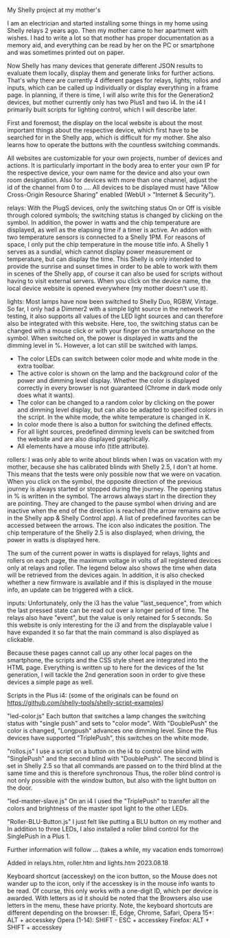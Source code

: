 My Shelly project at my mother's



I am an electrician and started installing some things in my home using Shelly relays 2 years ago.
Then my mother came to her apartment with wishes. I had to write
a lot so that mother has proper documentation as a memory aid,
and everything can be read by her on the PC or smartphone and
was sometimes printed out on paper.


Now Shelly has many devices that generate different JSON results
to evaluate them locally, display them and generate links for further
actions. That's why there are currently 4 different pages for relays,
lights, rollos and inputs, which can be called up individually or
display everything in a frame page.
In planning, if there is time, I will also write this for the Generation2
devices, but mother currently only has two Plus1 and two i4.
In the i4 I primarily built scripts for lighting control, which I will
describe later.


First and foremost, the display on the local website is about the
most important things about the respective device, which first have
to be searched for in the Shelly app, which is difficult for my mother.
She also learns how to operate the buttons with the countless
switching commands.

All websites are customizable for your own projects, number of devices
and actions.
It is particularly important in the body area to enter your own IP for the
respective device, your own name for the device and also your own
room designation.
Also for devices with more than one channel, adjust the id of the
channel from 0 to ....
All devices to be displayed must have
"Allow Cross-Origin Resource Sharing" enabled (WebUI > "Internet & Security").

relays:
With the PlugS devices, only the switching status On or Off is visible
through colored symbols; the switching status is changed by clicking
on the symbol. In addition, the power in watts and the chip temperature
are displayed, as well as the elapsing time if a timer is active.
An addon with two temperature sensors is connected to a Shelly 1PM.
For reasons of space, I only put the chip temperature in the mouse title info.
A Shelly 1 serves as a sundial, which cannot display power measurement
or temperature, but can display the time. This Shelly is only intended to
provide the sunrise and sunset times in order to be able to work with
them in scenes of the Shelly app, of course it can also be used for scripts
without having to visit external servers.
When you click on the device name,
the local device website is opened everywhere (my mother doesn't use it).

lights:
Most lamps have now been switched to Shelly Duo, RGBW, Vintage.
So far, I only had a Dimmer2 with a simple light source in the network
for testing, it also supports all values of the LED light sources and can
therefore also be integrated with this website.
Here, too, the switching status can be changed with a mouse click or
with your finger on the smartphone on the symbol.
When switched on, the power is displayed in watts and the dimming level
in %.
However, a lot can still be switched with lamps.

- The color LEDs can switch between color mode and white mode in the
  extra toolbar.
- The active color is shown on the lamp and the background color of
  the power and dimming level display. Whether the color is displayed
  correctly in every browser is not guaranteed
  (Chrome in dark mode only does what it wants).
- The color can be changed to a random color by clicking on the power
  and dimming level display, but can also be adapted to specified colors
  in the script. In the white mode, the white temperature is changed in K.
- In color mode there is also a button for switching the defined effects.
- For all light sources, predefined dimming levels can be switched from
  the website and are also displayed graphically.
- All elements have a mouse info (title attribute).

rollers:
I was only able to write about blinds when I was on vacation with my
mother, because she has calibrated blinds with Shelly 2.5, I don't at home.
This means that the tests were only possible now that we were on vacation.
When you click on the symbol, the opposite direction of the previous
journey is always started or stopped during the journey.
The opening status in % is written in the symbol.
The arrows always start in the direction they are pointing.
They are changed to the pause symbol when driving and are inactive
when the end of the direction is reached (the arrow remains active in
the Shelly app & Shelly Control app).
A list of predefined favorites can be accessed between the arrows.
The icon also indicates the position.
The chip temperature of the Shelly 2.5 is also displayed;
when driving, the power in watts is displayed here.

The sum of the current power in watts is displayed for relays,
lights and rollers on each page, the maximum voltage in volts
of all registered devices only at relays and roller.
The legend below also shows the time when data will be retrieved
from the devices again.
In addition, it is also checked whether a new firmware is available
and if this is displayed in the mouse info, an update can be triggered
with a click.

inputs:
Unfortunately, only the i3 has the value "last_sequence", from which
the last pressed state can be read out over a longer period of time.
The relays also have "event", but the value is only retained for 5 seconds.
So this website is only interesting for the i3 and from the displayable
value I have expanded it so far that the main command is also displayed
as clickable.

Because these pages cannot call up any other local pages on the
smartphone, the scripts and the CSS style sheet are integrated into
the HTML page.
Everything is written up to here for the devices of the 1st generation,
I will tackle the 2nd generation soon in order to give these devices a
simple page as well.

Scripts in the Plus i4: (some of the originals can be found on https://github.com/shelly-tools/shelly-script-examples)

"led-color.js"
Each button that switches a lamp changes the switching status with
"single push" and sets to "color mode".
With "DoublePush" the color
is changed, "Longpush" advances one dimming level.
Since the Plus devices have supported "TriplePush", this switches on
the white mode.

"rollos.js"
I use a script on a button on the i4 to control one blind with "SinglePush"
and the second blind with "DoublePush".
The second blind is set in Shelly 2.5 so that all commands are passed on
to the third blind at the same time and this is therefore synchronous Thus,
the roller blind control is not only possible with the window button, but
also with the light button on the door.

"led-master-slave.js"
On an i4 I used the "TriplePush" to transfer all the colors and brightness
of the master spot light to the other LEDs.



"Roller-BLU-Button.js"
I just felt like putting a BLU button on my mother and
In addition to
three LEDs, I also installed a roller blind control for the SinglePush
in a Plus 1.

Further information will follow ... (takes a while, my vacation ends tomorrow)


Added in relays.htm, roller.htm and lights.htm 2023.08.18

Keyboard shortcut (accesskey) on the icon button, so the
Mouse does
not wander up to the icon, only if the accesskey is in the
mouse info
wants to be read.
Of course, this only works with a one-digit ID, which per device
is
awarded. With letters as id it should be noted that the
Browsers also
use letters in the menu, these have priority.
Note, the keyboard shortcuts are different depending on the browser:
IE, Edge, Chrome, Safari, Opera 15+: ALT + accesskey
Opera (1-14): SHIFT - ESC + accesskey
Firefox: ALT + SHIFT + accesskey
